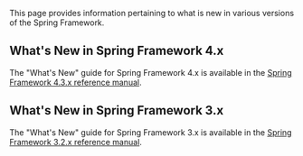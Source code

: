 This page provides information pertaining to what is new in various versions of the Spring Framework.

## What's New in Spring Framework 4.x
The "What's New" guide for Spring Framework 4.x is available in the [Spring Framework 4.3.x reference manual](http://docs.spring.io/spring/docs/4.3.x/spring-framework-reference/htmlsingle/#spring-whats-new).

## What's New in Spring Framework 3.x
The "What's New" guide for Spring Framework 3.x is available in the [Spring Framework 3.2.x reference manual](http://docs.spring.io/spring/docs/3.2.x/spring-framework-reference/htmlsingle/#spring-whats-new).


